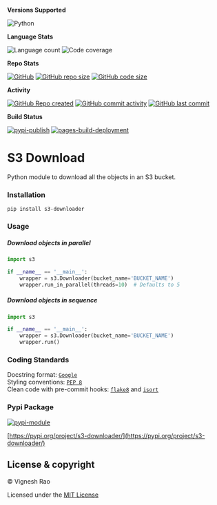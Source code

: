 **Versions Supported**

![Python](https://img.shields.io/badge/python-3.8%20%7C%203.9%20%7C%203.10-blue)

**Language Stats**

![Language count](https://img.shields.io/github/languages/count/thevickypedia/s3-downloader)
![Code coverage](https://img.shields.io/github/languages/top/thevickypedia/s3-downloader)

**Repo Stats**

[![GitHub](https://img.shields.io/github/license/thevickypedia/s3-downloader)](https://github.com/thevickypedia/s3-downloader/blob/main/LICENSE)
[![GitHub repo size](https://img.shields.io/github/repo-size/thevickypedia/s3-downloader)](https://api.github.com/repos/thevickypedia/s3-downloader)
[![GitHub code size](https://img.shields.io/github/languages/code-size/thevickypedia/s3-downloader)](https://api.github.com/repos/thevickypedia/s3-downloader)

**Activity**

[![GitHub Repo created](https://img.shields.io/date/1618966420)](https://api.github.com/repos/thevickypedia/s3-downloader)
[![GitHub commit activity](https://img.shields.io/github/commit-activity/y/thevickypedia/s3-downloader)](https://api.github.com/repos/thevickypedia/s3-downloader)
[![GitHub last commit](https://img.shields.io/github/last-commit/thevickypedia/s3-downloader)](https://api.github.com/repos/thevickypedia/s3-downloader)

**Build Status**

[![pypi-publish](https://github.com/thevickypedia/s3-downloader/actions/workflows/python-publish.yml/badge.svg)](https://github.com/thevickypedia/s3-downloader/actions/workflows/python-publish.yml)
[![pages-build-deployment](https://github.com/thevickypedia/s3-downloader/actions/workflows/pages/pages-build-deployment/badge.svg)](https://github.com/thevickypedia/s3-downloader/actions/workflows/pages/pages-build-deployment)

# S3 Download
Python module to download all the objects in an S3 bucket.

### Installation
```shell
pip install s3-downloader
```

### Usage

##### Download objects in parallel
```python
import s3

if __name__ == '__main__':
    wrapper = s3.Downloader(bucket_name='BUCKET_NAME')
    wrapper.run_in_parallel(threads=10)  # Defaults to 5
```

##### Download objects in sequence
```python
import s3

if __name__ == '__main__':
    wrapper = s3.Downloader(bucket_name='BUCKET_NAME')
    wrapper.run()
```

### Coding Standards
Docstring format: [`Google`](https://google.github.io/styleguide/pyguide.html#38-comments-and-docstrings) <br>
Styling conventions: [`PEP 8`](https://www.python.org/dev/peps/pep-0008/) <br>
Clean code with pre-commit hooks: [`flake8`](https://flake8.pycqa.org/en/latest/) and 
[`isort`](https://pycqa.github.io/isort/)

### Pypi Package
[![pypi-module](https://img.shields.io/badge/Software%20Repository-pypi-1f425f.svg)](https://packaging.python.org/tutorials/packaging-projects/)

[https://pypi.org/project/s3-downloader/](https://pypi.org/project/s3-downloader/)

## License & copyright

&copy; Vignesh Rao

Licensed under the [MIT License](https://github.com/thevickypedia/s3-downloader/blob/main/LICENSE)
